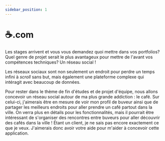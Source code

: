 ```yaml
---
sidebar_position: 1
---
```


# ☕.com

Les stages arrivent et vous vous demandez quoi mettre dans vos portfolios? Quel genre de projet serait le plus avantageux pour mettre de l'avant vos compétences techniques? Un réseau social !

Les réseaux sociaux sont non seulement un endroit pour perdre un temps infini à _scroll_ sans but, mais également une plateforme complexe qui intéragit avec beaucoup de données.

Pour rester dans le thème de fin d'études et de projet d'équipe, nous allons concevoir un réseau social autour de ma plus grande addiction : le café. Sur celui-ci, j'aimerais être en mesure de voir mon profil de buveur ainsi que de partager les meilleurs endroits pour aller prendre un café partout dans la ville. On verra plus en détails pour les fonctionnalités, mais il pourrait être intéressant de s'organiser des rencontres entre buveurs pour aller découvrir des cafés dans la ville ! Étant un client, je ne sais pas encore exactement ce que je veux. J'aimerais donc avoir votre aide pour m'aider à concevoir cette application.
